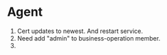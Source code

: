 # Agent

1. Cert updates to newest. And restart service.
2. Need add "admin" to business-operation member.
3. 
